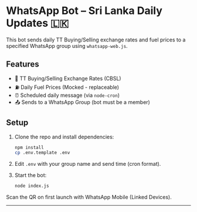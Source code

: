 # WhatsApp Bot – Sri Lanka Daily Updates 🇱🇰

This bot sends daily TT Buying/Selling exchange rates and fuel prices to a specified WhatsApp group using `whatsapp-web.js`.

## Features

- 💱 TT Buying/Selling Exchange Rates (CBSL)
- ⛽ Daily Fuel Prices (Mocked - replaceable)
- ⏰ Scheduled daily message (via `node-cron`)
- 📤 Sends to a WhatsApp Group (bot must be a member)

## Setup

1. Clone the repo and install dependencies:
   ```bash
   npm install
   cp .env.template .env
   ```

2. Edit `.env` with your group name and send time (cron format).

3. Start the bot:
   ```bash
   node index.js
   ```

Scan the QR on first launch with WhatsApp Mobile (Linked Devices).

---